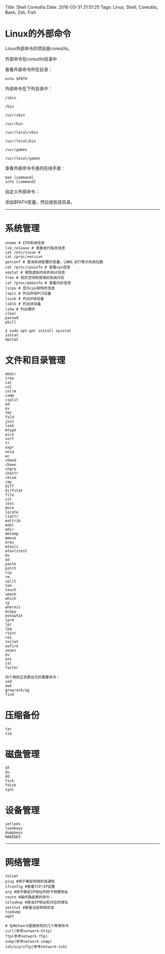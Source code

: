 Title: Shell Coreutils
Date: 2016-03-31 21:51:25
Tags: Linux, Shell, Coreutils, Bash, Zsh, Fish



# Linux的外部命令

Linux外部命令的项目是coreutils。

外部命令在coreutils目录中

查看外部命令所在目录：

    echo $PATH

外部命令在下列目录中：

    /sbin

    /bin

    /usr/sbin

    /usr/bin

    /usr/local/sbin

    /usr/local/bin

    /usr/games

    /usr/local/games

查看外部命令手册的在线手册：

    man [command]
    info [command]

自定义外部命令：

添加\$PATH变量，然后放到该目录。

***

# 系统管理

    uname # 打印系统信息
    lsb_release # 查看发行版本信息
    cat /etc/issue #
    cat /proc/version
    getconf # 查询系统配置的变量，LONG_BIT表示系统位数
    cat /proc/cpuinfo # 查看cpu信息
    vmstat # 报告虚拟内存的统计信息
    free # 现实空闲和使用的系统内存
    cat /proc/meminfo # 查看内存信息
    lscpu # 显示cpu架构的信息
    lspci # 列出所有PCI设备
    lsusb # 列出USB设备
    lsblk # 列出块设备
    lshw # 列出硬件
    clear
    passwd
    pkill

    $ sudo apt-get install sysstat
    iostat
    mpstat

# 文件和目录管理

    mkdir
    tree
    cat
    col
    colrm
    comm
    csplit
    ed
    ex
    fmt
    fold
    join
    look
    mtype
    pico
    sort
    tr
    expr
    uniq
    wc
    chmod
    chown
    chgrp
    chattr
    cksum
    cmp
    diff
    diffstat
    file
    cut
    less
    more
    locate
    lsattr
    mattrib
    mdel
    mdir
    mktemp
    mmove
    mren
    mtools
    mtoolstest
    mv
    od
    paste
    patch
    rcp
    rm
    split
    tee
    touch
    umask
    which
    cp
    whereis
    mcopy
    mshowfat
    lprm
    lpr
    lpq
    rsync
    rev
    toilet
    aafire
    xeyes
    pv
    yes
    cal
    factor

    四个用到正则表达式的重要命令：
    sed
    awk
    grep/ack/ag
    find

# 压缩备份

    tar
    zip

# 磁盘管理

    df
    du
    dd
    fsck
    fdisk
    sync

# 设备管理

    setleds
    loadkeys
    dumpkeys
    MAKEDEV

***

# 网络管理

    telnet
    ping #用于确定网络的连通性
    ifconfig #查看TCP/IP设置
    arp #用于确定IP地址的网卡物理地址
    route #操作路由表的命令：
    nslookup #查询IP地址和对应的域名
    netstat #查看当前网络状态
    tcpdump
    wget

    # 在Network里面研究的几个常用命令
    curl(参考network-http)
    ftp(参考network-ftp)
    snmp(参考network-snmp)
    ssh/scp/sftp(参考network-ssh)

